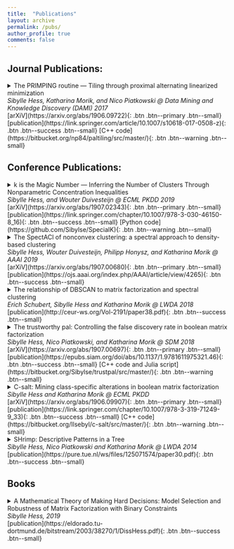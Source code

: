 ```yaml
---
title:  "Publications"
layout: archive
permalink: /pubs/
author_profile: true
comments: false
---
```


## Journal Publications:
<details>
  <summary>
    The PRIMPING routine — Tiling through proximal alternating linearized minimization <br>
    <i>Sibylle Hess, Katharina Morik, and Nico Piatkowski @ Data Mining and Knowledge Discovery (DAMI) 2017</i>
  </summary>
  <p>
  The Primping Routine introduces a novel optimization procedure for the combinatorial problem of Boolean Matrix Factorization (BMF), based on recent advances in nonconvex optimization. The proposed procedure has been the first to enable the highly parallel implementation of a BMF algorithm on Graphics Processing Units (GPUs), replacing the so far used heuristic procedures. Furthermore, a minimum description length based criterion is introduced which enables an accurate automatic determination of the number of clusters. The introduced proximal operator for binary optimization has been extended for integer optimization in the scope of estimating exponential families 
<a href="https://eldorado.tu-dortmund.de/bitstream/2003/36877/1/Dissertation_Piatkowski.pdf">(Piatkowski, 2018)</a>.
   </p>
</details>
[arXiV](https://arxiv.org/abs/1906.09722){: .btn .btn--primary .btn--small} [publication](https://link.springer.com/article/10.1007/s10618-017-0508-z){: .btn .btn--success .btn--small} [C++ code](https://bitbucket.org/np84/paltiling/src/master/){: .btn .btn--warning .btn--small}

## Conference Publications:

<details>
  <summary> 
   k is the Magic Number — Inferring the Number of Clusters Through Nonparametric Concentration Inequalities <br>
    <i>Sibylle Hess, and Wouter Duivesteijn @ ECML PKDD 2019</i>
  </summary>
  <p>
    This paper extends the idea of <i>the trustworthy pal</i> to select clusters based on the probability that a cluster is generated by noise effects to 
    clusters in the real-valued vector space computed by <i>k</i>-means. Here, me and my co-author have proposed a bound on the question whether a 
    cluster is likely to be part of another, overarching cluster. For real-valued clustering, comparable probability bounds exist, but only for specific 
    (e.g., Gaussian) distributions of points within one cluster. Our novel bound does not require assumptions of specific probability distribution and 
    relies only on easily computed parameters of the data, such as the mean and variance of points within each cluster. This makes our novel approach 
    suitable for the application of clustering methods which work on a transformation of the input data such as <i>SpectACl</i>.
  </p>
</details>
[arXiV](https://arxiv.org/abs/1907.02343){: .btn .btn--primary .btn--small} [publication](https://link.springer.com/chapter/10.1007/978-3-030-46150-8_16){: .btn .btn--success .btn--small} [Python code](https://github.com/Sibylse/SpecialK){: .btn .btn--warning .btn--small}
<details>
  <summary> 
    The SpectACl of nonconvex clustering: a spectral approach to density-based clustering <br> 
    <i> Sibylle Hess, Wouter Duivesteijn, Philipp Honysz, and Katharina Morik @ AAAI 2019</i>
  </summary> 
  <p>
    This paper fills a long standing theoretical gap, showing why the application of <i>k</i>-means in Spectral Clustering is not only practically but also 
    theoretically justified. This insight led to the proposal of a novel robust and feasible algorithm <i>SpectACl</i>. <i>SpectACl</i> is able to 
    outperform more advanced and theoretically more expressive approaches which learn the similarity matrix simultaneously with the clustering.
  </p>
</details>
[arXiV](https://arxiv.org/abs/1907.00680){: .btn .btn--primary .btn--small} [publication](https://ojs.aaai.org/index.php/AAAI/article/view/4265){: .btn .btn--success .btn--small}
<details>
  <summary>
  The relationship of DBSCAN to matrix factorization and spectral clustering <br>
  <i>Erich Schubert, Sibylle Hess and Katharina Morik @ LWDA 2018 </i>
  </summary>
  In this paper, we explore the not obvious relationships between the density-based clustering of DBSCAN and the minimum-cut based clustering by Spectral Clustering, which in turn can be formalized as a matrix factorization task. 
</details>
</details>
[publication](http://ceur-ws.org/Vol-2191/paper38.pdf){: .btn .btn--success .btn--small}

<details>
  <summary>
    The trustworthy pal: Controlling the false discovery rate in boolean matrix factorization <br>
    <i> Sibylle Hess, Nico Piatkowski, and Katharina Morik @ SDM 2018 </i> 
  </summary>
  <p>
    In this paper, we provide the first criterion to determine the number of clusters in BMF based on probability theory. We have provided a
    probabilistic bound on the question "Given my data has <i>p\%</i> noise, how likely is this cluster (returned by my method of choice) mainly 
    composed of noise?". This approach certifies the returned clustering in the sense that any of the clusters is only with a small (user-defined)
    probability an artifact of noise.
  </p>
</details>
[arXiV](https://arxiv.org/abs/1907.00697){: .btn .btn--primary .btn--small} [publication](https://epubs.siam.org/doi/abs/10.1137/1.9781611975321.46){: .btn .btn--success .btn--small}  [C++ code and Julia script](https://bitbucket.org/Sibylse/trustpal/src/master/){: .btn .btn--warning .btn--small}
<details>
  <summary>C-salt: Mining class-specific alterations in boolean matrix factorization <br>
    <i>Sibylle Hess and Katharina Morik @ ECML PKDD </i>
  </summary>
    <p>
      <i>C-SALT</i> presents a novel matrix factorization scheme which reveals the clustering structure subject to given classes. 
      <i>C-Salt</i> provides  answers to the question: "Given samples of various classes in the binary feature space, what are the features 
      which define clusters stretching over multiple classes and how do these clusters change within a particular class?" 
      The optimization for the novel BMF scheme, answering this question, relies on the method established in the primping routine. 
      <i>C-Salt</i> has proven particularly useful in the application of medical domains. The development of personalised medicine requires models 
      which can do both: identifying groups of patients, sharing  genomic traits, together with the alterations of these traits which discriminate 
      those developing a particular disease from those who do not.
  </p>
 </details>
[arXiV](https://arxiv.org/abs/1906.09907){: .btn .btn--primary .btn--small} [publication](https://link.springer.com/chapter/10.1007/978-3-319-71249-9_33){: .btn .btn--success .btn--small} [C++ code](https://bitbucket.org/Ilsebyl/c-salt/src/master/){: .btn .btn--warning .btn--small}

<details>
  <summary>
    SHrimp: Descriptive Patterns in a Tree <br>
    <i>Sibylle Hess, Nico Piatkowski and Katharina Morik @ LWDA 2014 </i>
  </summary>
  My first paper, submitted before I got my diploma in Computer Science. It's proposing an efficient tree-structure to traverse a set of frequent itemsets, in order to decide quickly if a candidate itemset could be interesting or not. Interestingness is hereby defined by the information-theoretic measure of interestingness known from the method <i>Krimp</i>. 
</details>
[publication](https://pure.tue.nl/ws/files/125071574/paper30.pdf){: .btn .btn--success .btn--small}

## Books
<details>
  <summary>
    A Mathematical Theory of Making Hard Decisions: Model Selection and Robustness of Matrix Factorization with Binary Constraints <br>
    <i>Sibylle Hess, 2019</i>
  </summary>
  <p>This is my dissertation which contains a survey about matrix factorizations subject to binary constraints and the connections to popular clustering methods. In this scope, I present my work on the <i>Primping Routine</i>, <i>Spectacl</i>, <i>The Trustworthy Pal</i> and <i>C-Salt</i>. Big shout-out to the <a> href="https://sfb876.tu-dortmund.de/index.html">SFB 876</a>@TU Dortmund and my supervisor Katharina Morik.</p>
</details>
[publication](https://eldorado.tu-dortmund.de/bitstream/2003/38270/1/DissHess.pdf){: .btn .btn--success .btn--small}
